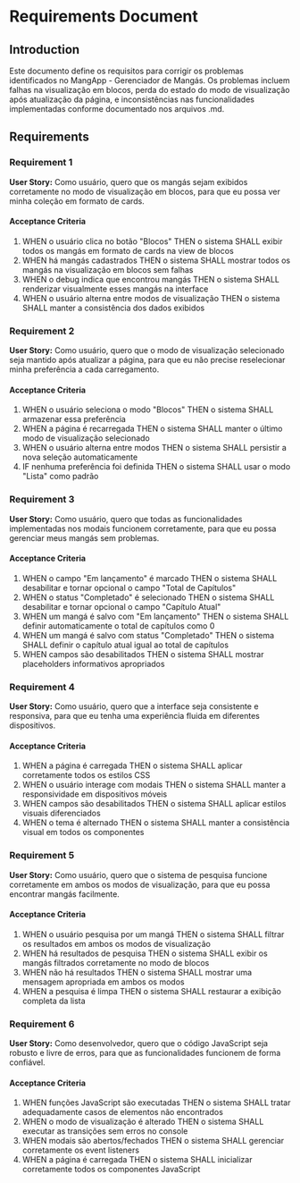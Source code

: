 # Requirements Document

## Introduction

Este documento define os requisitos para corrigir os problemas identificados no MangApp - Gerenciador de Mangás. Os problemas incluem falhas na visualização em blocos, perda do estado do modo de visualização após atualização da página, e inconsistências nas funcionalidades implementadas conforme documentado nos arquivos .md.

## Requirements

### Requirement 1

**User Story:** Como usuário, quero que os mangás sejam exibidos corretamente no modo de visualização em blocos, para que eu possa ver minha coleção em formato de cards.

#### Acceptance Criteria

1. WHEN o usuário clica no botão "Blocos" THEN o sistema SHALL exibir todos os mangás em formato de cards na view de blocos
2. WHEN há mangás cadastrados THEN o sistema SHALL mostrar todos os mangás na visualização em blocos sem falhas
3. WHEN o debug indica que encontrou mangás THEN o sistema SHALL renderizar visualmente esses mangás na interface
4. WHEN o usuário alterna entre modos de visualização THEN o sistema SHALL manter a consistência dos dados exibidos

### Requirement 2

**User Story:** Como usuário, quero que o modo de visualização selecionado seja mantido após atualizar a página, para que eu não precise reselecionar minha preferência a cada carregamento.

#### Acceptance Criteria

1. WHEN o usuário seleciona o modo "Blocos" THEN o sistema SHALL armazenar essa preferência
2. WHEN a página é recarregada THEN o sistema SHALL manter o último modo de visualização selecionado
3. WHEN o usuário alterna entre modos THEN o sistema SHALL persistir a nova seleção automaticamente
4. IF nenhuma preferência foi definida THEN o sistema SHALL usar o modo "Lista" como padrão

### Requirement 3

**User Story:** Como usuário, quero que todas as funcionalidades implementadas nos modais funcionem corretamente, para que eu possa gerenciar meus mangás sem problemas.

#### Acceptance Criteria

1. WHEN o campo "Em lançamento" é marcado THEN o sistema SHALL desabilitar e tornar opcional o campo "Total de Capítulos"
2. WHEN o status "Completado" é selecionado THEN o sistema SHALL desabilitar e tornar opcional o campo "Capítulo Atual"
3. WHEN um mangá é salvo com "Em lançamento" THEN o sistema SHALL definir automaticamente o total de capítulos como 0
4. WHEN um mangá é salvo com status "Completado" THEN o sistema SHALL definir o capítulo atual igual ao total de capítulos
5. WHEN campos são desabilitados THEN o sistema SHALL mostrar placeholders informativos apropriados

### Requirement 4

**User Story:** Como usuário, quero que a interface seja consistente e responsiva, para que eu tenha uma experiência fluida em diferentes dispositivos.

#### Acceptance Criteria

1. WHEN a página é carregada THEN o sistema SHALL aplicar corretamente todos os estilos CSS
2. WHEN o usuário interage com modais THEN o sistema SHALL manter a responsividade em dispositivos móveis
3. WHEN campos são desabilitados THEN o sistema SHALL aplicar estilos visuais diferenciados
4. WHEN o tema é alternado THEN o sistema SHALL manter a consistência visual em todos os componentes

### Requirement 5

**User Story:** Como usuário, quero que o sistema de pesquisa funcione corretamente em ambos os modos de visualização, para que eu possa encontrar mangás facilmente.

#### Acceptance Criteria

1. WHEN o usuário pesquisa por um mangá THEN o sistema SHALL filtrar os resultados em ambos os modos de visualização
2. WHEN há resultados de pesquisa THEN o sistema SHALL exibir os mangás filtrados corretamente no modo de blocos
3. WHEN não há resultados THEN o sistema SHALL mostrar uma mensagem apropriada em ambos os modos
4. WHEN a pesquisa é limpa THEN o sistema SHALL restaurar a exibição completa da lista

### Requirement 6

**User Story:** Como desenvolvedor, quero que o código JavaScript seja robusto e livre de erros, para que as funcionalidades funcionem de forma confiável.

#### Acceptance Criteria

1. WHEN funções JavaScript são executadas THEN o sistema SHALL tratar adequadamente casos de elementos não encontrados
2. WHEN o modo de visualização é alterado THEN o sistema SHALL executar as transições sem erros no console
3. WHEN modais são abertos/fechados THEN o sistema SHALL gerenciar corretamente os event listeners
4. WHEN a página é carregada THEN o sistema SHALL inicializar corretamente todos os componentes JavaScript